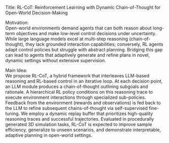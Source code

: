 Title: RL-CoT: Reinforcement Learning with Dynamic Chain-of-Thought for Open-World Decision-Making

Motivation:  
Open-world environments demand agents that can both reason about long-term objectives and make low-level control decisions under uncertainty. While large language models excel at multi-step reasoning (chain-of-thought), they lack grounded interaction capabilities; conversely, RL agents adapt control policies but struggle with abstract planning. Bridging this gap can lead to agents that adaptively generate and refine plans in novel, dynamic settings without extensive supervision.

Main Idea:  
We propose RL-CoT, a hybrid framework that interleaves LLM-based reasoning and RL-based control in an iterative loop. At each decision point, an LLM module produces a chain-of-thought outlining subgoals and rationale. A hierarchical RL policy conditions on this reasoning trace to execute environment interactions through specialized sub-policies. Feedback from the environment (rewards and observations) is fed back to the LLM to refine subsequent chains-of-thought via self-supervised fine-tuning. We employ a dynamic replay buffer that prioritizes high-quality reasoning traces and successful trajectories. Evaluated in procedurally generated 3D simulation tasks, RL-CoT is expected to improve sample efficiency, generalize to unseen scenarios, and demonstrate interpretable, adaptive planning in open-world settings.